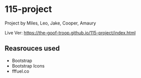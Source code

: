 # 115-project

Project by Miles, Leo, Jake, Cooper, Amaury

Live Ver: https://the-goof-troop.github.io/115-project/index.html

## Reasrouces used

- Bootstrap
- Bootstrap Icons
- fffuel.co

